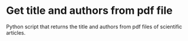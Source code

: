 # Get title and authors from pdf file

Python script that returns the title and authors from pdf files of scientific articles.
